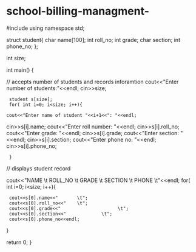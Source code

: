 # school-billing-managment-
#include<iostream>
using namespace std;

struct student{
  char name[100];
  int roll_no;
  int grade;
  char section;
  int phone_no;
  };
  
  int size;
  
  int main() {
  	
  // accepts number of students and records inforamtion
  cout<<"Enter number of students:"<<endl;
  cin>>size;
  
     student s[size];
     for( int i=0; i<size; i++){
   
   	cout<<"Enter name of student "<<i+1<<": "<<endl;
   cin>>s[i].name;
    cout<<"Enter roll number: "<<endl;
   cin>>s[i].roll_no;
   cout<<"Enter grade: "<<endl;
   cin>>s[i].grade;
   cout<<"Enter section: "<<endl;
   cin>>s[i].section;
   cout<<"Enter phone no: "<<endl;
   cin>>s[i].phone_no;
  
	 }
// displays student record
	 
 cout<<"NAME  \t      ROLL_NO  \t    GRADE  \t   SECTION  \t   PHONE  \t"<<endl;
    for( int i=0; i<size; i++){
	
	 cout<<s[0].name<<"       \t";
	 cout<<s[0].roll_no<<"    \t";
	 cout<<s[0].grade<<"                     \t";
	 cout<<s[0].section<<"             \t";
	 cout<<s[0].phone_no<<endl;
}
	 
  
  return 0;
  }
